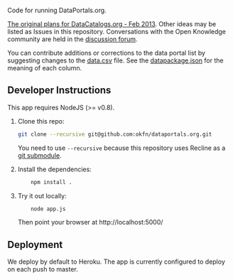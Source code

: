 Code for running DataPortals.org.

[The original plans for DataCatalogs.org - Feb 2013](https://docs.google.com/a/okfn.org/document/d/1MP1eaxUPir9msLt4rRwYqdupE3-qeLZAqFXRiXuvwkA/edit).
Other ideas may be listed as Issues in this repository.
Conversations with the Open Knowledge community are held in the
[discussion forum](https://discuss.okfn.org/c/open-knowledge-labs/dataportals).  

You can contribute additions or corrections to the data portal list by
suggesting changes to the
[data.csv](https://github.com/okfn/dataportals.org/blob/master/data/portals.csv)
file. See the
[datapackage.json](https://github.com/okfn/dataportals.org/blob/master/data/datapackage.json)
for the meaning of each column.

## Developer Instructions

This app requires NodeJS (>= v0.8).

1. Clone this repo:

    ```bash
    git clone --recursive git@github.com:okfn/dataportals.org.git
    ```
    You need to use `--recursive` because this repository uses Recline as a
    [git submodule](https://github.blog/2016-02-01-working-with-submodules/#joining-a-project-using-submodules).

2. Install the dependencies:

    ```bash
        npm install .
    ```

3. Try it out locally:

    ```bash
        node app.js
    ```

   Then point your browser at http://localhost:5000/


## Deployment

We deploy by default to Heroku. The app is currently configured to deploy on each push to master.
